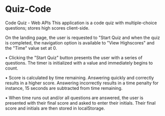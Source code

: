 # Quiz-Code
Code Quiz - Web APIs
This application is a code quiz with multiple-choice questions; stores high scores client-side.

On the landing page, the user is requested to "Start Quiz and when the quiz is completed, the navigation option is available to "View Highscores" and the "Time" value set at 0.

• Clicking the "Start Quiz" button presents the user with a series of questions. The timer is initialized with a value and immediately begins to count.

• Score is calculated by time remaining. Answering quickly and correctly results in a higher score. Answering incorrectly results in a time penalty for instance, 15 seconds are subtracted from time remaining.

• When time runs out and/or all questions are answered, the user is presented with their final score and asked to enter their initials. Their final score and initials are then stored in localStorage.
